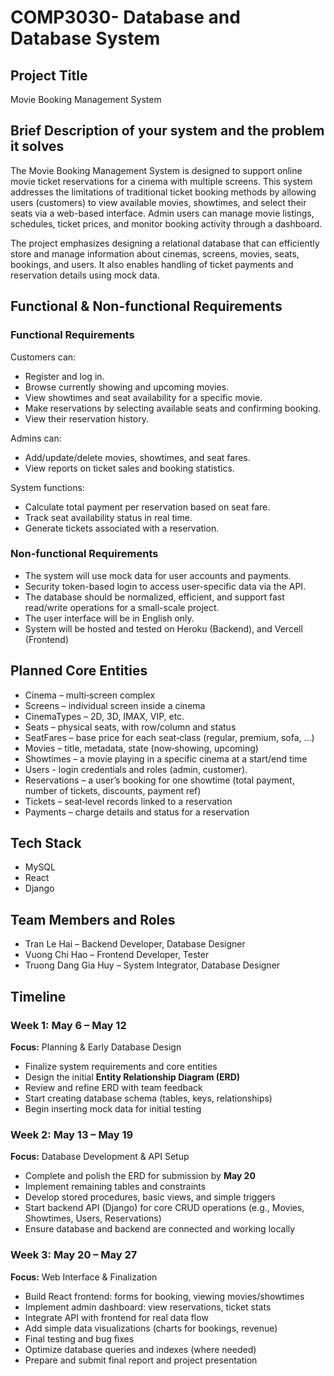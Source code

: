 # COMP3030- Database and Database System

## Project Title
Movie Booking Management System

## Brief Description of your system and the problem it solves

The Movie Booking Management System is designed to support online movie ticket reservations for a cinema with multiple screens. This system addresses the limitations of traditional ticket booking methods by allowing users (customers) to view available movies, showtimes, and select their seats via a web-based interface. Admin users can manage movie listings, schedules, ticket prices, and monitor booking activity through a dashboard.

The project emphasizes designing a relational database that can efficiently store and manage information about cinemas, screens, movies, seats, bookings, and users. It also enables handling of ticket payments and reservation details using mock data.

## Functional & Non-functional Requirements

### Functional Requirements

Customers can:

- Register and log in.
- Browse currently showing and upcoming movies.
- View showtimes and seat availability for a specific movie.
- Make reservations by selecting available seats and confirming booking.
- View their reservation history.

Admins can:

- Add/update/delete movies, showtimes, and seat fares.
- View reports on ticket sales and booking statistics.

System functions:

- Calculate total payment per reservation based on seat fare.
- Track seat availability status in real time.
- Generate tickets associated with a reservation.

### Non-functional Requirements

- The system will use mock data for user accounts and payments.
- Security token-based login to access user-specific data via the API.
- The database should be normalized, efficient, and support fast read/write operations for a small-scale project.
- The user interface will be in English only.
- System will be hosted and tested on Heroku (Backend), and Vercell (Frontend)


## Planned Core Entities
- Cinema – multi‑screen complex
- Screens – individual screen inside a cinema
- CinemaTypes – 2D, 3D, IMAX, VIP, etc.
- Seats – physical seats, with row/column and status
- SeatFares – base price for each seat‑class (regular, premium, sofa, …)
- Movies – title, metadata, state (now‑showing, upcoming)
- Showtimes – a movie playing in a specific cinema at a start/end time
- Users - login credentials and roles (admin, customer).
- Reservations – a user’s booking for one showtime (total payment, number of tickets, discounts, payment ref)
- Tickets – seat‑level records linked to a reservation
- Payments – charge details and status for a reservation

## Tech Stack
- MySQL
- React
- Django

## Team Members and Roles
- Tran Le Hai – Backend Developer, Database Designer
- Vuong Chi Hao – Frontend Developer, Tester
- Truong Dang Gia Huy – System Integrator, Database Designer

## Timeline

### Week 1: May 6 – May 12  
**Focus:** Planning & Early Database Design  
- Finalize system requirements and core entities  
- Design the initial **Entity Relationship Diagram (ERD)**  
- Review and refine ERD with team feedback  
- Start creating database schema (tables, keys, relationships)  
- Begin inserting mock data for initial testing  

### Week 2: May 13 – May 19  
**Focus:** Database Development & API Setup  
- Complete and polish the ERD for submission by **May 20**  
- Implement remaining tables and constraints  
- Develop stored procedures, basic views, and simple triggers  
- Start backend API (Django) for core CRUD operations (e.g., Movies, Showtimes, Users, Reservations)  
- Ensure database and backend are connected and working locally  

### Week 3: May 20 – May 27  
**Focus:** Web Interface & Finalization  
- Build React frontend: forms for booking, viewing movies/showtimes  
- Implement admin dashboard: view reservations, ticket stats  
- Integrate API with frontend for real data flow  
- Add simple data visualizations (charts for bookings, revenue)  
- Final testing and bug fixes  
- Optimize database queries and indexes (where needed)  
- Prepare and submit final report and project presentation  


